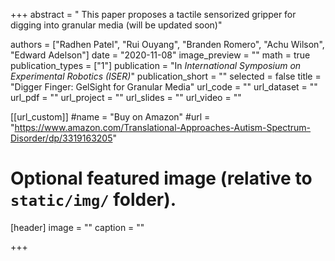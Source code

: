 +++
abstract = " This paper proposes a tactile sensorized gripper for digging into granular media (will be updated soon)"

authors = ["Radhen Patel", "Rui Ouyang", "Branden Romero", "Achu Wilson", "Edward Adelson"]
date = "2020-11-08"
image_preview = ""
math = true
publication_types = ["1"]
publication = "In *International Symposium on Experimental Robotics (ISER)*"
publication_short = ""
selected = false
title = "Digger Finger: GelSight for Granular Media"
url_code = ""
url_dataset = ""
url_pdf = ""
url_project = ""
url_slides = ""
url_video = ""

[[url_custom]]
#name = "Buy on Amazon"
#url = "https://www.amazon.com/Translational-Approaches-Autism-Spectrum-Disorder/dp/3319163205"

# Optional featured image (relative to `static/img/` folder).
[header]
image = ""
caption = ""

+++
